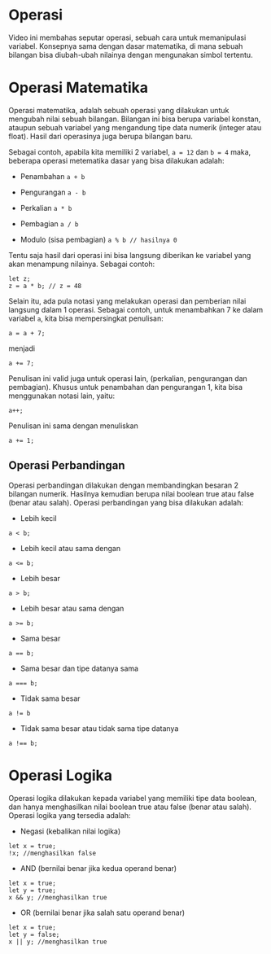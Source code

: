 # Operasi

Video ini membahas seputar operasi, sebuah cara untuk memanipulasi variabel. Konsepnya sama dengan dasar matematika, di mana sebuah bilangan bisa diubah-ubah nilainya dengan mengunakan simbol tertentu.

# Operasi Matematika

Operasi matematika, adalah sebuah operasi yang dilakukan untuk mengubah nilai sebuah bilangan. Bilangan ini bisa berupa variabel konstan, ataupun sebuah variabel yang mengandung tipe data numerik (integer atau float). Hasil dari operasinya juga berupa bilangan baru.

Sebagai contoh, apabila kita memiliki 2 variabel, `a = 12` dan `b = 4` maka, beberapa operasi metematika dasar yang bisa dilakukan adalah:

- Penambahan
`a + b`

- Pengurangan
`a - b`

- Perkalian
`a * b`

- Pembagian
`a / b`

- Modulo (sisa pembagian)
`a % b // hasilnya 0`

Tentu saja hasil dari operasi ini bisa langsung diberikan ke variabel yang akan menampung nilainya. Sebagai contoh:

```
let z;
z = a * b; // z = 48
```

Selain itu, ada pula notasi yang melakukan operasi dan pemberian nilai langsung dalam 1 operasi. Sebagai contoh, untuk menambahkan 7 ke dalam variabel `a`, kita bisa mempersingkat penulisan:

```
a = a + 7;
```

menjadi

```
a += 7;
```

Penulisan ini valid juga untuk operasi lain, (perkalian, pengurangan dan pembagian). Khusus untuk penambahan dan pengurangan 1, kita bisa menggunakan notasi lain, yaitu:

```
a++;
```

Penulisan ini sama dengan menuliskan

```
a += 1;
```

## Operasi Perbandingan

Operasi perbandingan dilakukan dengan membandingkan besaran 2 bilangan numerik. Hasilnya kemudian berupa nilai boolean true atau false (benar atau salah). Operasi perbandingan yang bisa dilakukan adalah:

- Lebih kecil

```
a < b;
```

- Lebih kecil atau sama dengan

```
a <= b;
```

- Lebih besar

```
a > b;
```

- Lebih besar atau sama dengan

```
a >= b;
```

- Sama besar

```
a == b;
```

- Sama besar dan tipe datanya sama

```
a === b;
```

- Tidak sama besar

```
a != b
```

- Tidak sama besar atau tidak sama tipe datanya

```
a !== b;
```

# Operasi Logika

Operasi logika dilakukan kepada variabel yang memiliki tipe data boolean, dan hanya menghasilkan nilai boolean true atau false (benar atau salah). Operasi logika yang tersedia adalah:


- Negasi (kebalikan nilai logika)

```
let x = true;
!x; //menghasilkan false
```

- AND (bernilai benar jika kedua operand benar)

```
let x = true;
let y = true;
x && y; //menghasilkan true
```

- OR (bernilai benar jika salah satu operand benar)

```
let x = true;
let y = false;
x || y; //menghasilkan true
```
